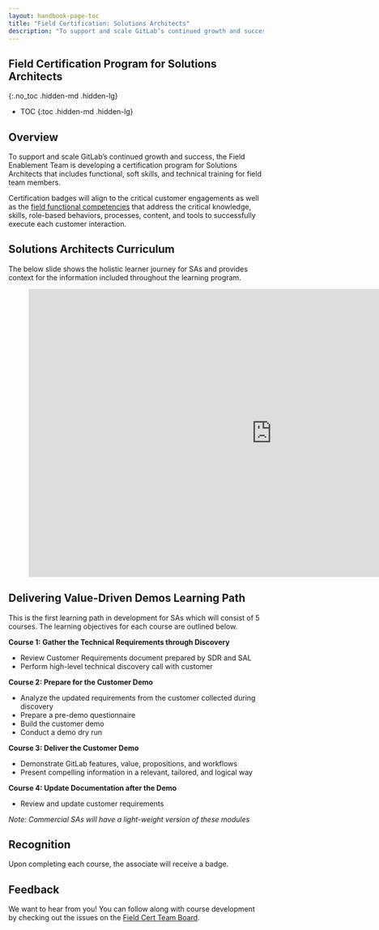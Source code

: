 ```yaml
---
layout: handbook-page-toc
title: "Field Certification: Solutions Architects"
description: "To support and scale GitLab’s continued growth and success, the Field Enablement Team is developing a certification program for Solutions Architects that includes functional, soft skills, and technical training for field team members"
---
```


## Field Certification Program for Solutions Architects 
{:.no_toc .hidden-md .hidden-lg}

- TOC
{:toc .hidden-md .hidden-lg}

## Overview 
To support and scale GitLab’s continued growth and success, the Field Enablement Team is developing a certification program for Solutions Architects that includes functional, soft skills, and technical training for field team members.  

Certification badges will align to the critical customer engagements as well as the [field functional competencies](/handbook/sales/training/field-functional-competencies/) that address the critical knowledge, skills, role-based behaviors, processes, content, and tools to successfully execute each customer interaction.

## Solutions Architects Curriculum 
The below slide shows the holistic learner journey for SAs and provides context for the information included throughout the learning program. 

<figure class="video_container">
<iframe src="https://docs.google.com/presentation/d/e/2PACX-1vQvjB6E9JlplzwqBHVv2fFGAEGZwqjg4AZQO-p_DqjX7znjZGOC_q2-d2xCbwr2LbfXCmyOvVxcirYb/embed?start=false&loop=false&delayms=3000&slide=id.g94bb3b04a3_0_458" frameborder="0" width="960" height="569" allowfullscreen="true" mozallowfullscreen="true" webkitallowfullscreen="true"></iframe>
</figure>

## Delivering Value-Driven Demos Learning Path  
This is the first learning path in development for SAs which will consist of 5 courses. The learning objectives for each course are outlined below.

**Course 1: Gather the Technical Requirements through Discovery** 
* Review Customer Requirements document prepared by SDR and SAL
* Perform high-level technical discovery call with customer 

**Course 2: Prepare for the Customer Demo** 
* Analyze the updated requirements from the customer collected during discovery 
* Prepare a pre-demo questionnaire
* Build the customer demo 
* Conduct a demo dry run 

**Course 3: Deliver the Customer Demo** 
* Demonstrate GitLab features, value, propositions, and workflows 
* Present compelling information in a  relevant, tailored, and logical way 

**Course 4: Update Documentation after the Demo** 
* Review and update customer requirements 

*Note: Commercial SAs will have a light-weight version of these modules*

## Recognition
Upon completing each course, the associate will receive a badge. 

## Feedback 
We want to hear from you! You can follow along with course development by checking out the issues on the [Field Cert Team Board](https://gitlab.com/groups/gitlab-com/sales-team/-/boards/1637426?&label_name[]=field%20certification). 
